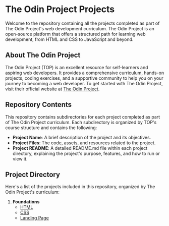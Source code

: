 # The Odin Project Projects

Welcome to the repository containing all the projects completed as part of The Odin Project's web development curriculum. The Odin Project is an open-source platform that offers a structured path for learning web development, from HTML and CSS to JavaScript and beyond.

## About The Odin Project

The Odin Project (TOP) is an excellent resource for self-learners and aspiring web developers. It provides a comprehensive curriculum, hands-on projects, coding exercises, and a supportive community to help you on your journey to becoming a web developer. To get started with The Odin Project, visit their official website at [The Odin Project](https://www.theodinproject.com/).

## Repository Contents

This repository contains subdirectories for each project completed as part of The Odin Project curriculum. Each subdirectory is organized by TOP's course structure and contains the following:

- **Project Name**: A brief description of the project and its objectives.
- **Project Files**: The code, assets, and resources related to the project.
- **Project README**: A detailed README.md file within each project directory, explaining the project's purpose, features, and how to run or view it.

## Project Directory

Here's a list of the projects included in this repository, organized by The Odin Project's curriculum:

1. **Foundations**
   - [HTML](./foundations/html)
   - [CSS](./foundations/css)
   - [Landing Page](./foundations/landing-page)
